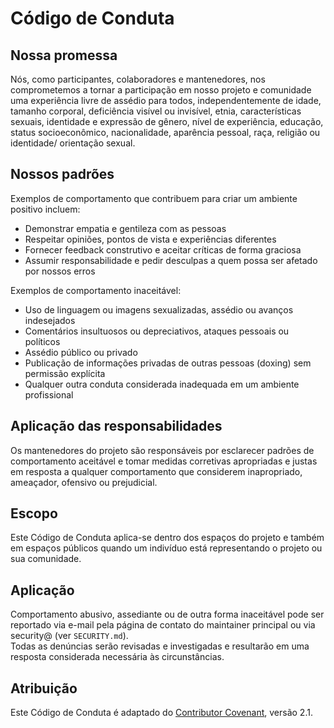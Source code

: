 # Código de Conduta

## Nossa promessa

Nós, como participantes, colaboradores e mantenedores, nos comprometemos a tornar a participação em nosso projeto e comunidade uma experiência livre de assédio para todos, independentemente de idade, tamanho corporal, deficiência visível ou invisível, etnia, características sexuais, identidade e expressão de gênero, nível de experiência, educação, status socioeconômico, nacionalidade, aparência pessoal, raça, religião ou identidade/ orientação sexual.

## Nossos padrões

Exemplos de comportamento que contribuem para criar um ambiente positivo incluem:

- Demonstrar empatia e gentileza com as pessoas
- Respeitar opiniões, pontos de vista e experiências diferentes
- Fornecer feedback construtivo e aceitar críticas de forma graciosa
- Assumir responsabilidade e pedir desculpas a quem possa ser afetado por nossos erros

Exemplos de comportamento inaceitável:

- Uso de linguagem ou imagens sexualizadas, assédio ou avanços indesejados
- Comentários insultuosos ou depreciativos, ataques pessoais ou políticos
- Assédio público ou privado
- Publicação de informações privadas de outras pessoas (doxing) sem permissão explícita
- Qualquer outra conduta considerada inadequada em um ambiente profissional

## Aplicação das responsabilidades

Os mantenedores do projeto são responsáveis por esclarecer padrões de comportamento aceitável e tomar medidas corretivas apropriadas e justas em resposta a qualquer comportamento que considerem inapropriado, ameaçador, ofensivo ou prejudicial.

## Escopo

Este Código de Conduta aplica-se dentro dos espaços do projeto e também em espaços públicos quando um indivíduo está representando o projeto ou sua comunidade.

## Aplicação

Comportamento abusivo, assediante ou de outra forma inaceitável pode ser reportado via e-mail pela página de contato do maintainer principal ou via security@ (ver `SECURITY.md`).  
Todas as denúncias serão revisadas e investigadas e resultarão em uma resposta considerada necessária às circunstâncias.

## Atribuição

Este Código de Conduta é adaptado do [Contributor Covenant](https://www.contributor-covenant.org), versão 2.1.

